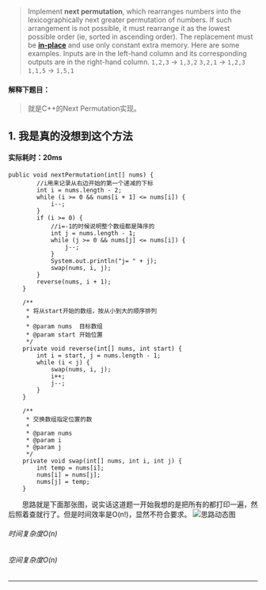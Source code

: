 > Implement **next permutation**, which rearranges numbers into the lexicographically next greater permutation of numbers.
If such arrangement is not possible, it must rearrange it as the lowest possible order (ie, sorted in ascending order).
The replacement must be **[in-place](http://en.wikipedia.org/wiki/In-place_algorithm)** and use only constant extra memory.
Here are some examples. Inputs are in the left-hand column and its corresponding outputs are in the right-hand column.
`1,2,3` → `1,3,2`
`3,2,1` → `1,2,3`
`1,1,5` → `1,5,1`


#### 解释下题目：
> 就是C++的Next Permutation实现。


## 1. 我是真的没想到这个方法
#### 实际耗时：20ms
```
public void nextPermutation(int[] nums) {
        //i用来记录从右边开始的第一个递减的下标
        int i = nums.length - 2;
        while (i >= 0 && nums[i + 1] <= nums[i]) {
            i--;
        }
        if (i >= 0) {
            //i=-1的时候说明整个数组都是降序的
            int j = nums.length - 1;
            while (j >= 0 && nums[j] <= nums[i]) {
                j--;
            }
            System.out.println("j= " + j);
            swap(nums, i, j);
        }
        reverse(nums, i + 1);
    }

    /**
     * 将从start开始的数组，按从小到大的顺序排列
     *
     * @param nums  目标数组
     * @param start 开始位置
     */
    private void reverse(int[] nums, int start) {
        int i = start, j = nums.length - 1;
        while (i < j) {
            swap(nums, i, j);
            i++;
            j--;
        }
    }

    /**
     * 交换数组指定位置的数
     *
     * @param nums
     * @param i
     * @param j
     */
    private void swap(int[] nums, int i, int j) {
        int temp = nums[i];
        nums[i] = nums[j];
        nums[j] = temp;
    }
```
&emsp;&emsp;思路就是下面那张图，说实话这道题一开始我想的是把所有的都打印一遍，然后照着查就行了。但是时间效率是O(n!)，显然不符合要求。
![思路动态图](http://upload-images.jianshu.io/upload_images/13050335-ef412215a9e7052c.gif?imageMogr2/auto-orient/strip)
###### 时间复杂度O(n)
###### 空间复杂度O(n)
---------

